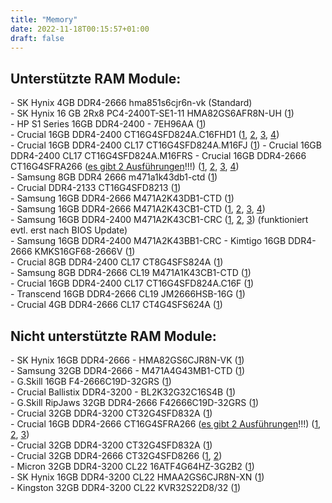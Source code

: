 ```yaml
---
title: "Memory"
date: 2022-11-18T00:15:57+01:00
draft: false
---
```


## Unterstützte RAM Module:  
\- SK Hynix 4GB DDR4-2666 hma851s6cjr6n-vk (Standard)  
\- SK Hynix 16 GB 2Rx8 PC4-2400T-SE1-11 HMA82GS6AFR8N-UH ([1](https://www.mydealz.de/comments/permalink/37572566))  
\- HP S1 Series 16GB DDR4-2400 - 7EH96AA ([1](https://www.mydealz.de/comments/permalink/37765201))  
\- Crucial 16GB DDR4-2400 CT16G4SFD824A.C16FHD1 ([1](https://www.mydealz.de/comments/permalink/37684907), [2](https://www.mydealz.de/comments/permalink/37698423), [3](https://www.mydealz.de/comments/permalink/37736092), [4](https://www.mydealz.de/comments/permalink/37758713))  
\- Crucial 16GB DDR4-2400 CL17 CT16G4SFD824A.M16FJ ([1](https://www.mydealz.de/comments/permalink/37868599))
\- Crucial 16GB DDR4-2400 CL17 CT16G4SFD824A.M16FRS
\- Crucial 16GB DDR4-2666 CT16G4SFRA266 ([es gibt 2 Ausführungen](https://www.mydealz.de/comments/permalink/37675998)!!!) ([1](https://www.mydealz.de/comments/permalink/37454722), [2](https://www.mydealz.de/comments/permalink/37657476), [3](https://www.mydealz.de/comments/permalink/37674082), [4](https://www.mydealz.de/comments/permalink/37710822))  
\- Samsung 8GB DDR4 2666 m471a1k43db1-ctd ([1](https://www.mydealz.de/comments/permalink/37673934))  
\- Crucial DDR4-2133 CT16G4SFD8213 ([1](https://www.mydealz.de/comments/permalink/37675240))  
\- Samsung 16GB DDR4-2666 M471A2K43DB1-CTD ([1](https://www.mydealz.de/comments/permalink/37675240))  
\- Samsung 16GB DDR4-2666 M471A2K43CB1-CTD ([1](https://www.mydealz.de/comments/permalink/37675240), [2](https://www.mydealz.de/comments/permalink/37737205), [3](https://www.mydealz.de/comments/permalink/38169890), [4](https://www.mydealz.de/comments/permalink/38173450))  
\- Samsung 16GB DDR4-2400 M471A2K43CB1-CRC ([1](https://www.mydealz.de/comments/permalink/37675240), [2](https://www.mydealz.de/comments/permalink/37775352), [3](https://www.mydealz.de/comments/permalink/37812712)) (funktioniert evtl. erst nach BIOS Update)  
\- Samsung 16GB DDR4-2400 M471A2K43BB1-CRC
\- Kimtigo 16GB DDR4-2666 KMKS16GF68-2666V ([1](https://www.mydealz.de/comments/permalink/37675240))  
\- Crucial 8GB DDR4-2400 CL17 CT8G4SFS824A ([1](https://www.mydealz.de/comments/permalink/37711950))  
\- Samsung 8GB DDR4-2666 CL19 M471A1K43CB1-CTD ([1](https://www.mydealz.de/comments/permalink/37758713))  
\- Crucial 16GB DDR4-2400 CL17 CT16G4SFD824A.C16F ([1](https://www.mydealz.de/comments/permalink/37758713))  
\- Transcend 16GB DDR4-2666 CL19 JM2666HSB-16G ([1](https://www.mydealz.de/comments/permalink/37868599))  
\- Crucial 4GB DDR4-2666 CL17 CT4G4SFS624A ([1](https://www.mydealz.de/comments/permalink/37875518))  

## Nicht unterstützte RAM Module:  
\- SK Hynix 16GB DDR4-2666 - HMA82GS6CJR8N-VK ([1](https://www.mydealz.de/comments/permalink/37716743))  
\- Samsung 32GB DDR4-2666 - M471A4G43MB1-CTD ([1](https://www.mydealz.de/comments/permalink/37620818))  
\- G.Skill 16GB F4-2666C19D-32GRS ([1](https://www.mydealz.de/comments/permalink/37621227))  
\- Crucial Ballistix DDR4-3200 - BL2K32G32C16S4B ([1](https://www.mydealz.de/comments/permalink/37621382))  
\- G.Skill RipJaws 32GB DDR4-2666 F42666C19D-32GRS ([1](https://www.mydealz.de/comments/permalink/37621219))  
\- Crucial 32GB DDR4-3200 CT32G4SFD832A ([1](https://www.mydealz.de/comments/permalink/37660073))  
\- Crucial 16GB DDR4-2666 CT16G4SFRA266 ([es gibt 2 Ausführungen](https://www.mydealz.de/comments/permalink/37675998)!!!) ([1](https://www.mydealz.de/comments/permalink/37684741), [2](https://www.mydealz.de/comments/permalink/37684700), [3](https://www.mydealz.de/comments/permalink/37702741))  
\- Crucial 32GB DDR4-3200 CT32G4SFD832A ([1](https://www.mydealz.de/comments/permalink/37660093))  
\- Crucial 32GB DDR4-2666 CT32G4SFD8266 ([1](https://www.mydealz.de/comments/permalink/37671092), [2](https://www.mydealz.de/comments/permalink/37835112))  
\- Micron 32GB DDR4-3200 CL22 16ATF4G64HZ-3G2B2 ([1](https://www.mydealz.de/comments/permalink/37758713))  
\- SK Hynix 16GB DDR4-3200 CL22 HMAA2GS6CJR8N-XN ([1](https://www.mydealz.de/comments/permalink/37758713))  
\- Kingston 32GB DDR4-3200 CL22 KVR32S22D8/32 ([1](https://www.mydealz.de/comments/permalink/37758088))  
